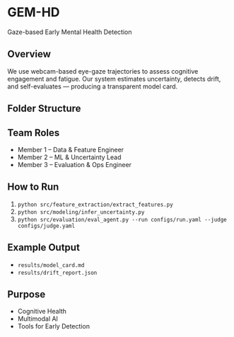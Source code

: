 # GEM-HD
Gaze-based Early Mental Health Detection

## Overview
We use webcam-based eye-gaze trajectories to assess cognitive engagement and fatigue.
Our system estimates uncertainty, detects drift, and self-evaluates — producing a transparent model card.

## Folder Structure

## Team Roles
- Member 1 – Data & Feature Engineer
- Member 2 – ML & Uncertainty Lead
- Member 3 – Evaluation & Ops Engineer

## How to Run
1. `python src/feature_extraction/extract_features.py`
2. `python src/modeling/infer_uncertainty.py`
3. `python src/evaluation/eval_agent.py --run configs/run.yaml --judge configs/judge.yaml`

## Example Output
- `results/model_card.md`
- `results/drift_report.json`

## Purpose
- Cognitive Health
- Multimodal AI
- Tools for Early Detection
